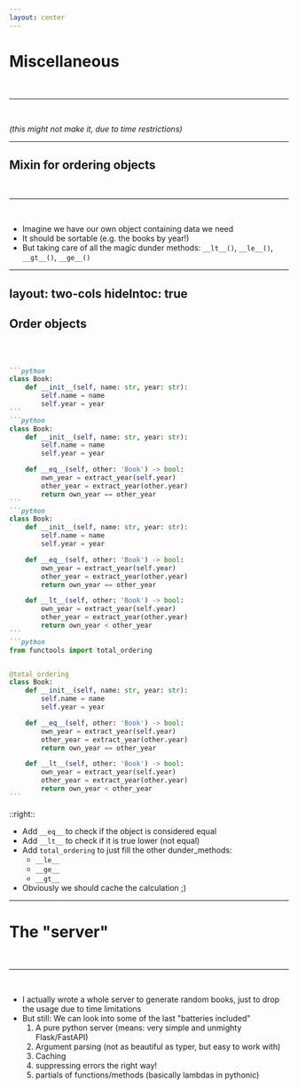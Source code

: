 ```yaml
---
layout: center
---
```


# Miscellaneous

<br> <hr> <br>

_(this might not make it, due to time restrictions)_

---

## Mixin for ordering objects

<br> <hr> <br>

<v-clicks>

- Imagine we have our own object containing data we need
- It should be sortable (e.g. the books by year!)
- But taking care of all the magic dunder methods:
  `__lt__()`, `__le__()`, `__gt__()`, `__ge__()`

</v-clicks>

---
layout: two-cols
hideIntoc: true
---

## Order objects

<br> <br>

````md magic-move
```python
class Book:
    def __init__(self, name: str, year: str):
        self.name = name
        self.year = year
```
```python
class Book:
    def __init__(self, name: str, year: str):
        self.name = name
        self.year = year

    def __eq__(self, other: 'Book') -> bool:
        own_year = extract_year(self.year)
        other_year = extract_year(other.year)
        return own_year == other_year
```
```python
class Book:
    def __init__(self, name: str, year: str):
        self.name = name
        self.year = year

    def __eq__(self, other: 'Book') -> bool:
        own_year = extract_year(self.year)
        other_year = extract_year(other.year)
        return own_year == other_year

    def __lt__(self, other: 'Book') -> bool:
        own_year = extract_year(self.year)
        other_year = extract_year(other.year)
        return own_year < other_year
```
```python
from functools import total_ordering


@total_ordering
class Book:
    def __init__(self, name: str, year: str):
        self.name = name
        self.year = year

    def __eq__(self, other: 'Book') -> bool:
        own_year = extract_year(self.year)
        other_year = extract_year(other.year)
        return own_year == other_year

    def __lt__(self, other: 'Book') -> bool:
        own_year = extract_year(self.year)
        other_year = extract_year(other.year)
        return own_year < other_year
```
````

::right::

<v-clicks at=1>

- Add `__eq__` to check if the object is considered equal
- Add `__lt__` to check if it is true lower (not equal)
- Add `total_ordering` to just fill the other dunder_methods:
  - `__le__`
  - `__ge__`
  - `__gt__`
- Obviously we should cache the calculation ;)

</v-clicks>

---

# The "server"

<br><hr><br>

<v-clicks depth="2">

- I actually wrote a whole server to generate random
  books, just to drop the usage due to time limitations
- But still: We can look into some of the last "batteries included"
  1. A pure python server (means: very simple and unmighty Flask/FastAPI)
  2. Argument parsing (not as beautiful as typer, but easy to work with)
  3. Caching
  4. suppressing errors the right way!
  5. partials of functions/methods (basically lambdas in pythonic)

</v-clicks>
